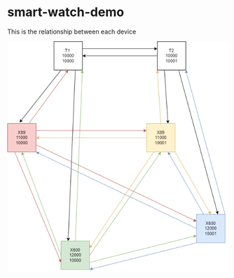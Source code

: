 # smart-watch-demo

This is the relationship between each device

![relationship](./White%20List%20Setting.png)
